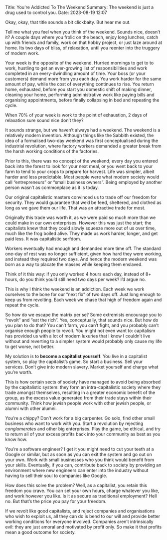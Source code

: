 Title: You're Addicted To The Weekend
Summary: The weekend is just a drug used to control you.
Date: 2023-08-19 12:07

Okay, okay, that title sounds a bit clickbaity. But hear me out. 

Tell me what you feel when you think of the weekend. Sounds nice, doesn’t it? A couple days where you frolic on the beach, enjoy long lunches, catch up with friends and family, work on that hobby project, or just laze around at home. Its two days of bliss, of relaxation, until you reenter into the truggery of modern work. 

Your week is the opposite of the weekend. Hurried mornings to get to to work, hustling to get an ever-growing list of responsibilities and work completed in an every-dwindling amount of time. Your boss (or your customers) demand more from you each day. You work harder for the same amount of pay, while the cost of everything continues to rise. You return home, exhausted, before you start you domestic shift of making dinner, cleaning your home, performing administrative work like paying bills and organising appointments, before finally collapsing in bed and repeating the cycle.

When 70% of your week is work to the point of exhaustion, 2 days of relaxation sure sound nice don’t they?

It sounds strange, but we haven’t always had a weekend. The weekend is a relatively modern invention. Although things like the Sabbith existed, the idea of a formalised two-day weekend was first conceptualised during the industrial revolution, where factory workers demanded a greater break from the harsh working conditions of the factories.

Prior to this, there was no concept of the weekend; every day you entered back into the forest to look for your next meal, or you went back to your farm to tend to your crops to prepare for harvest. Life was simpler, albeit harder and less predictable. Most people were what modern society would call “entrepreneurs” or “small business owners”. Being employed by another person wasn’t as commonplace as it is today.

Our original capitalistic masters convinced us to trade off our freedom for security. They would guarantee that we’d be feed, sheltered, and clothed as long as we gave them our life. That was an attractive trade for most. 

Originally this trade was worth it, as we were paid so much more than we could make in our own enterprises. However this was just the start; the capitalists knew that they could slowly squeeze more out of us over time, much like the frog boiled alive. They made us work harder, longer, and get paid less. It was capitalistic serfdom.

Workers eventually had enough and demanded more time off. The standard one-day of rest was no longer sufficient, given how hard they were working, and instead they required two days. And hence the modern weekend was born as a way to placate the masses while keeping them enslaved.

Think of it this way: if you only worked 4 hours each day, instead of 8+ hours, do you think you’d still need two days per week? I’d argue no.

This is why I think the weekend is an addiction. Each week we work ourselves to the bone for our “next fix” of two days off. Just long enough to keep us from revolting. Each week we chase that high of freedom again and repeat the cycle.

So how do we escape the matrix per se? Some extremists encourage you to “revolt” and “eat the rich”. Yes, conceptually, that sounds nice. But how do you plan to do that? You can’t farm, you can’t fight, and you probably can’t organise enough people to revolt. You might not even want to: capitalism has provided us with a lot of modern luxuries that I know I couldn’t live without and reverting to a simpler system would probably only cause my life to get worse, not better.

My solution is to **become a capitalist yourself**. You live in a capitalist system, so play the capitalist’s game. So start a business. Sell your services. Don’t give into modern slavery. Market yourself and charge what you’re worth.

This is how certain sects of society have managed to avoid being absorbed by the capitalistic system: they form an intra-capitalistic society where they trade amongst themselves, resulting in a greater economic benefit of the group, as the excess value generated from their trade stays within their community. Think how jewish people work with other jewish people, or alumni with other alumni. 

You’re a chippy? Don’t work for a big carpenter. Go solo, find other small business who want to work with you. Start a revolution by rejecting *conglomerates* and other big enterprises. Play the game, be ethical, and try to return all of your excess profits back into your community as best as you know how.

You’re a software engineer? I get it you might need to cut your teeth at a Google or similar, but as soon as you can exit the system and go out on your own. Work with small businesses who you think would benefit from your skills. Eventually, if you can, contribute back to society by providing an environment where new engineers can enter into the industry without having to sell their soul to companies like Google.

How does this solve the problem? Well, as a capitalist, you retain this freedom you crave. You can set your own hours, charge whatever you like, and work however you like. Is it as secure as traditional employment? Hell no. But that’s the price you pay for your freedom.

If we revolt like good capitalists, and reject companies and organisations who wish to exploit us, all they can do is bend to our will and provide better working conditions for everyone involved. Companies aren’t intrinsically evil: they are just amoral and motivated by profit only. So make it that profits mean a good outcome for society.
